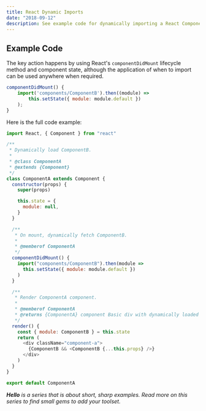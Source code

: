 ```yaml
---
title: React Dynamic Imports
date: "2018-09-12"
description: See example code for dynamically importing a React Component.
---
```




## Example Code

The key action happens by using React's `componentDidMount` lifecycle method and component state, although the application of when to import can be used anywhere when required.

```javascript
componentDidMount() {
    import('components/ComponentB').then((module) =>
        this.setState({ module: module.default })
    );
}
```

Here is the full code example:

```javascript
import React, { Component } from "react"

/**
 * Dynamically load ComponentB.
 *
 * @class ComponentA
 * @extends {Component}
 */
class ComponentA extends Component {
  constructor(props) {
    super(props)

    this.state = {
      module: null,
    }
  }

  /**
   * On mount, dynamically fetch ComponentB.
   *
   * @memberof ComponentA
   */
  componentDidMount() {
    import("components/ComponentB").then(module =>
      this.setState({ module: module.default })
    )
  }

  /**
   * Render ComponentA component.
   *
   * @memberof ComponentA
   * @returns {ComponentA} component Basic div with dynamically loaded child
   */
  render() {
    const { module: ComponentB } = this.state
    return (
      <div className="component-a">
        {ComponentB && <ComponentB {...this.props} />}
      </div>
    )
  }
}

export default ComponentA
```

_**Hello** is a series that is about short, sharp examples. Read more on this series to find small gems to add your toolset._
